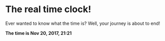 # The real time clock!

Ever wanted to know what the time is? Well, your journey is about to end!

**The time is Nov 20, 2017, 21:21**